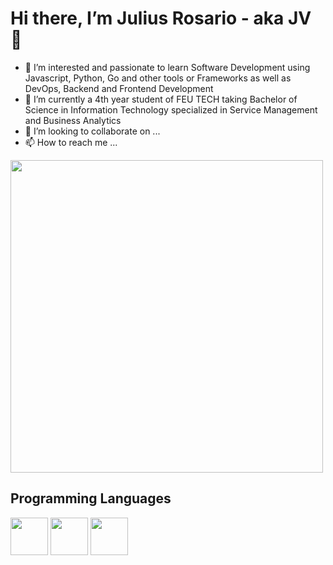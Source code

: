 # Hi there, I’m Julius Rosario - aka JV 👋 
- 👀 I’m interested and passionate to learn Software Development using Javascript, Python, Go and other tools or Frameworks as well as DevOps, Backend and Frontend Development
- 🌱 I’m currently a 4th year student of FEU TECH taking Bachelor of Science in Information Technology specialized in Service Management and Business Analytics
- 💞️ I’m looking to collaborate on ...
- 📫 How to reach me ...

<!---
jvicrosario1106/jvicrosario1106 is a ✨ special ✨ repository because its `README.md` (this file) appears on your GitHub profile.
You can click the Preview link to take a look at your changes.
--->

<img src="https://media.giphy.com/media/SWoSkN6DxTszqIKEqv/giphy.gif" width="500" />

## Programming Languages

<img src="https://raw.githubusercontent.com/jmnote/z-icons/master/svg/python.svg" width="60"/> 
<img src="https://raw.githubusercontent.com/jmnote/z-icons/master/svg/javascript.svg" width="60"/> 
<img src="https://raw.githubusercontent.com/jmnote/z-icons/master/svg/go.svg" width="60"/>


